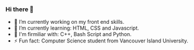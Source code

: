 ### Hi there 👋

- 🔭 I’m currently working on my front end skills.
- 🌱 I’m currently learning: HTML, CSS and Javascript.
- 📝 I'm firmiliar with: C++, Bash Script and Python.
- ⚡ Fun fact: Computer Science student from Vancouver Island University.
